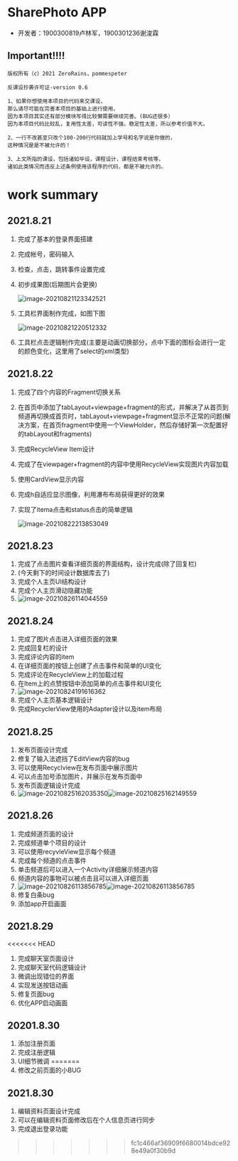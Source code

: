 # SharePhoto APP

- 开发者：1900300819卢林军，1900301236谢浚霖

## Important!!!!

```
版权所有（c）2021 ZeroRains，pommespeter

反课设抄袭许可证-version 0.6

1、如果你想使用本项目的代码来交课设，
那么请尽可能在完善本项目的基础上进行使用，
因为本项目其实还有部分模块写得比较懒需要继续完善。(BUG还很多）
因为本项目代码比较乱，复用性太差，可读性不强，稳定性太差，所以参考价值不大。

2、一行不改甚至只改个100-200行代码就加上学号和名字说是你做的，
这种情况是是不被允许的！

3、上文所指的课设，包括诸如毕设，课程设计，课程结束考核等，
诸如此类情况而违反上述条例使用该程序的代码，都是不被允许的。
```

# work summary

##  2021.8.21

1. 完成了基本的登录界面搭建

2. 完成帐号，密码输入

3. 检查，点击，跳转事件设置完成

4. 初步成果图(后期图片会更换)

   ![image-20210821123342521](https://gitee.com/zeroRains/drawing-bed/raw/master/20210821123344image-20210821123342521.png)

5. 工具栏界面制作完成，如图下图

   ![image-20210821220512332](https://gitee.com/zeroRains/drawing-bed/raw/master/20210821220515image-20210821220512332.png)

6. 工具栏点击逻辑制作完成(主要是动画切换部分，点中下面的图标会进行一定的颜色变化，这里用了select的xml类型)

## 2021.8.22

1. 完成了四个内容的Fragment切换关系

2. 在首页中添加了tabLayout+viewpage+fragment的形式，并解决了从首页到频道再切换成首页时，tabLayout+viewpage+fragment显示不正常的问题(解决方案，在首页fragment中使用一个ViewHolder，然后存储好第一次配置好的tabLayout和fragments)

3. 完成RecycleView Item设计

4. 完成了在viewpager+fragment的内容中使用RecycleView实现图片内容加载

5. 使用CardView显示内容

6. 完成h自适应显示图像，利用瀑布布局获得更好的效果

7. 实现了itema点击和status点击的简单逻辑

   ![image-20210822213853049](https://gitee.com/zeroRains/drawing-bed/raw/master/20210822213854image-20210822213853049.png)



## 2021.8.23

1. 完成了点击图片查看详细页面的界面结构，设计完成(除了回复栏)
2. (今天剩下的时间设计数据库去了)
3. 完成个人主页UI结构设计
4. 完成个人主页滑动隐藏功能
5. ![image-20210826114044559](https://gitee.com/zeroRains/drawing-bed/raw/master/20210826114046image-20210826114044559.png)


## 2021.8.24

1. 完成了图片点击进入详细页面的效果
2. 完成回复栏的设计
3. 完成评论内容的item
4. 在详细页面的按钮上创建了点击事件和简单的UI变化
5. 完成评论在RecycleView上的加载过程
6. 在Item上的点赞按钮中添加简单的点击事件和UI变化
7. ![image-20210824191616362](https://gitee.com/zeroRains/drawing-bed/raw/master/20210824191617image-20210824191616362.png)
8. 完成个人主页基本逻辑设计
9. 完成RecyclerView使用的Adapter设计以及item布局

## 2021.8.25

1. 发布页面设计完成
2. 修复了输入法遮挡了EditView内容的bug
3. 可以使用Recyclview在发布页面中展示图片
4. 可以点击加号添加图片，并展示在发布页面中
5. 发布页面逻辑设计完成
6. ![image-20210825162035350](https://gitee.com/zeroRains/drawing-bed/raw/master/20210825162036image-20210825162035350.png)![image-20210825162149559](https://gitee.com/zeroRains/drawing-bed/raw/master/20210825162150image-20210825162149559.png)

## 2021.8.26

1. 完成频道页面的设计
2. 完成频道单个项目的设计
3. 可以使用recyvleView显示每个频道
4. 完成每个频道的点击事件
5. 单击频道后可以进入一个Activity详细展示频道内容
6. 频道内容的事物可以被点击且可以进入详细页面
7. ![image-20210826113856785](/run/media/zerorains/Data/tempMarkdown/drawing-bed/20210830214432image-20210830214429149-16303310863231.png)![image-20210826113856785](https://gitee.com/zeroRains/drawing-bed/raw/master/20210826113859image-20210826113856785.png)
8. 修复白条bug
9. 添加app开启画面

## 2021.8.29

<<<<<<< HEAD
1. 完成聊天室页面设计
2. 完成聊天室代码逻辑设计
3. 微调出现错位的界面
4. 实现发送按钮动画
5. 修复页面bug
6. 优化APP启动画面

## 20201.8.30

1. 添加注册页面
2. 完成注册逻辑
3. UI细节微调
=======
1. 修改之前页面的小BUG

## 2021.8.30

1. 编辑资料页面设计完成
2. 可以在编辑资料页面修改后在个人信息页进行同步
3. 完成退出登录功能
>>>>>>> fc1c466af36909f6680014bdce928e49a0f30b9d
